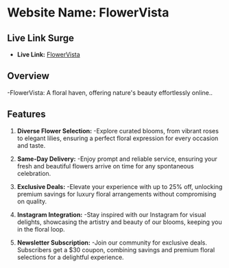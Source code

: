 # Website Name: FlowerVista

## Live Link Surge

- **Live Link:** [FlowerVista](https://mahfuzrahman99.github.io/Assignment-One/)

## Overview

-FlowerVista: A floral haven, offering nature's beauty effortlessly online..

## Features

1. **Diverse Flower Selection:**
   -Explore curated blooms, from vibrant roses to elegant lilies, ensuring a perfect floral expression for every occasion and taste.

2. **Same-Day Delivery:**
   -Enjoy prompt and reliable service, ensuring your fresh and beautiful flowers arrive on time for any spontaneous celebration.

3. **Exclusive Deals:**
   -Elevate your experience with up to 25% off, unlocking premium savings for luxury floral arrangements without compromising on quality.

4. **Instagram Integration:**
   -Stay inspired with our Instagram for visual delights, showcasing the artistry and beauty of our blooms, keeping you in the floral loop.

5. **Newsletter Subscription:**
   -Join our community for exclusive deals. Subscribers get a $30 coupon, combining savings and premium floral selections for a delightful experience.
